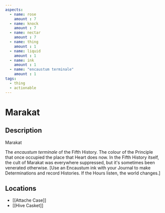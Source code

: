 ```yaml
---
aspects: 
  - name: rose
    amount : 7
  - name: knock
    amount : 7
  - name: nectar
    amount : 7
  - name: thing
    amount : 1
  - name: liquid
    amount : 1
  - name: ink
    amount : 1
  - name: "encaustum terminale"
    amount : 1
tags:
  - thing
  - actionable
---
```


# Marakat

## Description
Marakat

The <i>encaustum terminale</i> of the Fifth History. The colour of the Principle that once occupied the place that Heart does now. In the Fifth History itself, the cult of Marakat was everywhere suppressed, but it's sometimes been venerated otherwise. [Use an Encaustum ink with your Journal to make Determinations and record Histories. If the Hours listen, the world changes.]
## Locations
- [[Attache Case]]
- [[Hive Casket]]